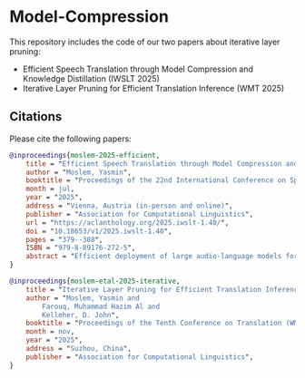 # Model-Compression

This repository includes the code of our two papers about iterative layer pruning:
* Efficient Speech Translation through Model Compression and Knowledge Distillation (IWSLT 2025)
* Iterative Layer Pruning for Efficient Translation Inference (WMT 2025)



## Citations

Please cite the following papers:

```bib
@inproceedings{moslem-2025-efficient,
    title = "Efficient Speech Translation through Model Compression and Knowledge Distillation",
    author = "Moslem, Yasmin",
    booktitle = "Proceedings of the 22nd International Conference on Spoken Language Translation (IWSLT 2025)",
    month = jul,
    year = "2025",
    address = "Vienna, Austria (in-person and online)",
    publisher = "Association for Computational Linguistics",
    url = "https://aclanthology.org/2025.iwslt-1.40/",
    doi = "10.18653/v1/2025.iwslt-1.40",
    pages = "379--388",
    ISBN = "979-8-89176-272-5",
    abstract = "Efficient deployment of large audio-language models for speech translation remains challenging due to their significant computational requirements. In this paper, we address this challenge through our system submissions to the `Model Compression' track at the International Conference on Spoken Language Translation (IWSLT 2025). We experiment with a combination of approaches including iterative layer pruning based on layer importance evaluation, low-rank adaptation with 4-bit quantization (QLoRA), and knowledge distillation. In our experiments, we use Qwen2-Audio-7B-Instruct for speech translation into German and Chinese. Our pruned (student) models achieve up to a 50{\%} reduction in both model parameters and storage footprint, while retaining 97-100{\%} of the translation quality of the in-domain (teacher) models."
}
```

```bib
@inproceedings{moslem-etal-2025-iterative,
    title = "Iterative Layer Pruning for Efficient Translation Inference",
    author = "Moslem, Yasmin and
        Farouq, Muhammad Hazim Al and
        Kelleher, D. John",
    booktitle = "Proceedings of the Tenth Conference on Translation (WMT 2025)",
    month = nov,
    year = "2025",
    address = "Suzhou, China",
    publisher = "Association for Computational Linguistics",
}
```
